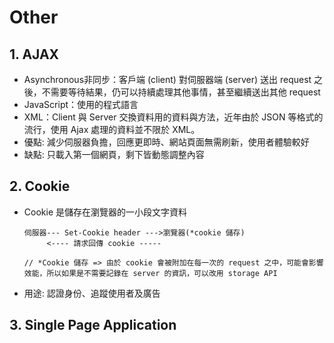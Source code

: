 # Other

## 1. AJAX
- Asynchronous非同步：客戶端 (client) 對伺服器端 (server) 送出 request 之後，不需要等待結果，仍可以持續處理其他事情，甚至繼續送出其他 request
- JavaScript：使用的程式語言
- XML：Client 與 Server 交換資料用的資料與方法，近年由於 JSON 等格式的流行，使用 Ajax 處理的資料並不限於 XML。
- 優點: 減少伺服器負擔，回應更即時、網站頁面無需刷新，使用者體驗較好
- 缺點: 只載入第一個網頁，剩下皆動態調整內容

## 2. Cookie
- Cookie 是儲存在瀏覽器的一小段文字資料
    ```
    伺服器--- Set-Cookie header --->瀏覽器(*cookie 儲存)
         <---- 請求回傳 cookie -----
    
    // *Cookie 儲存 => 由於 cookie 會被附加在每一次的 request 之中，可能會影響效能，所以如果是不需要記錄在 server 的資訊，可以改用 storage API
    ```
- 用途: 認證身份、追蹤使用者及廣告

## 3. Single Page Application
